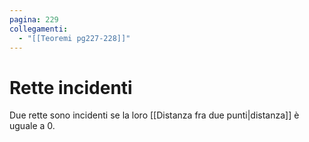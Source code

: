 ```yaml
---
pagina: 229
collegamenti:
  - "[[Teoremi pg227-228]]"
---
```

# Rette incidenti
Due rette sono incidenti se la loro [[Distanza fra due punti|distanza]] è uguale a 0.
